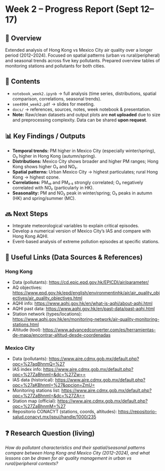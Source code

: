 # Week 2 – Progress Report (Sept 12–17)

## 📌 Overview
Extended analysis of Hong Kong vs Mexico City air quality over a longer period (2012–2024). Focused on spatial patterns (urban vs rural/peripheral) and seasonal trends across five key pollutants. Prepared overview tables of monitoring stations and pollutants for both cities.  

## 📂 Contents
- `notebook_week2.ipynb` → full analysis (time series, distributions, spatial comparison, correlations, seasonal trends).  
- `see4994_week2.pdf` → slides for meeting.  
- `docs/` → references, sources, notes, week notebook & presentation.  
- **Note:** Raw/clean datasets and output plots are **not uploaded** due to size and preprocessing complexity. Data can be shared **upon request**.  

## 📊 Key Findings / Outputs
- **Temporal trends:** PM higher in Mexico City (especially winter/spring), O₃ higher in Hong Kong (autumn/spring).  
- **Distributions:** Mexico City shows broader and higher PM ranges; Hong Kong shows higher O₃ and NO₂.  
- **Spatial patterns:** Urban Mexico City → highest particulates; rural Hong Kong → highest ozone.  
- **Correlations:** PM₁₀ and PM₂.₅ strongly correlated; O₃ negatively correlated with NO₂ (particularly in HK).  
- **Seasonality:** PM and NO₂ peak in winter/spring; O₃ peaks in autumn (HK) and spring/summer (MC).  

## 🔜 Next Steps
- Integrate meteorological variables to explain critical episodes.  
- Develop a numerical version of Mexico City’s IAS and compare with Hong Kong AQHI.  
- Event-based analysis of extreme pollution episodes at specific stations.  

## 🧾 Useful Links (Data Sources & References)

### Hong Kong
- Data (pollutants): https://cd.epic.epd.gov.hk/EPICDI/air/parameter/  
- AQ objectives: https://www.epd.gov.hk/epd/english/environmentinhk/air/air_quality_objectives/air_quality_objectives.html  
- AQHI info: https://www.aqhi.gov.hk/en/what-is-aqhi/about-aqhi.html  
- AQHI past data: https://www.aqhi.gov.hk/en/past-data/past-aqhi.html  
- Station network (types/locations): https://www.aqhi.gov.hk/en/monitoring-network/air-quality-monitoring-stations.html  
- Altitude (tool): https://www.advancedconverter.com/es/herramientas-de-mapa/encontrar-altitud-desde-coordenadas  

### Mexico City
- Data (pollutants): https://www.aire.cdmx.gob.mx/default.php?opc=%27aqBhnmQ=%27  
- IAS index info: https://www.aire.cdmx.gob.mx/default.php?opc=%27ZaBhnmI=&dc=%27Zw==  
- IAS data (historical): https://www.aire.cdmx.gob.mx/default.php?opc=%27aKBhnmI=%27&opcion=ZmU=  
- Monitoring stations list: https://www.aire.cdmx.gob.mx/default.php?opc=%27ZaBhnmI=&dc=%27ZA==  
- Station map (official): https://www.aire.cdmx.gob.mx/default.php?opc=%27ZaBhnmM=%27  
- Repositorio CONACYT (stations, coords, altitudes): https://repositorio-salud.conacyt.mx/jspui/handle/1000/235  

## ❓ Research Question (living)
*How do pollutant characteristics and their spatial/seasonal patterns compare between Hong Kong and Mexico City (2012–2024), and what lessons can be drawn for air quality management in urban vs rural/peripheral contexts?*
